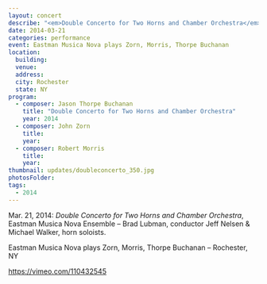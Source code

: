 ```yaml
---
layout: concert
describe: "<em>Double Concerto for Two Horns and Chamber Orchestra</em> Eastman Musica Nova Ensemble. Jeff Nelsen & Michael Walker, horn soloists, Brad Lubman, conductor."
date: 2014-03-21
categories: performance
event: Eastman Musica Nova plays Zorn, Morris, Thorpe Buchanan
location:
  building:
  venue:
  address:
  city: Rochester
  state: NY
program:
  - composer: Jason Thorpe Buchanan
    title: "Double Concerto for Two Horns and Chamber Orchestra"
    year: 2014
  - composer: John Zorn
    title:
    year:
  - composer: Robert Morris
    title:
    year:
thumbnail: updates/doubleconcerto_350.jpg
photosFolder:
tags:
  - 2014
---
```


Mar. 21, 2014: *Double Concerto for Two Horns and Chamber Orchestra*, Eastman Musica Nova Ensemble – Brad Lubman, conductor Jeff Nelsen & Michael Walker, horn soloists.

Eastman Musica Nova plays Zorn, Morris, Thorpe Buchanan – Rochester, NY

https://vimeo.com/110432545
